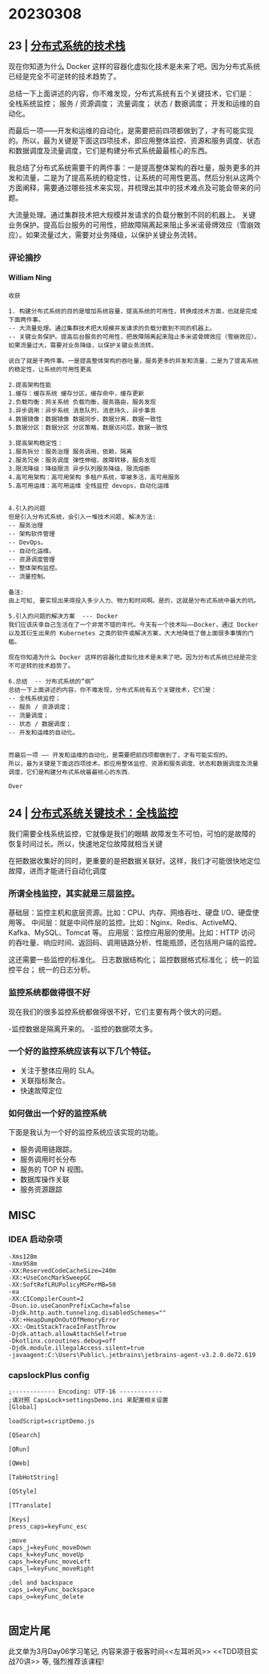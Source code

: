 # 20230308

## 23 | [分布式系统的技术栈](https://time.geekbang.org/column/article/1512)

现在你知道为什么 Docker 这样的容器化虚拟化技术是未来了吧。因为分布式系统已经是完全不可逆转的技术趋势了。

总结一下上面讲述的内容，你不难发现，分布式系统有五个关键技术，它们是： 全栈系统监控； 服务 / 资源调度； 流量调度； 状态 / 数据调度； 开发和运维的自动化。

而最后一项——开发和运维的自动化，是需要把前四项都做到了，才有可能实现的。所以，最为关键是下面这四项技术，即应用整体监控、资源和服务调度、状态和数据调度及流量调度，它们是构建分布式系统最最核心的东西。

我总结了分布式系统需要干的两件事：一是提高整体架构的吞吐量，服务更多的并发和流量，二是为了提高系统的稳定性，让系统的可用性更高。然后分别从这两个方面阐释，需要通过哪些技术来实现，并梳理出其中的技术难点及可能会带来的问题。

大流量处理。通过集群技术把大规模并发请求的负载分散到不同的机器上。 关键业务保护。提高后台服务的可用性，把故障隔离起来阻止多米诺骨牌效应（雪崩效应）。如果流量过大，需要对业务降级，以保护关键业务流转。

### 评论摘抄

#### William Ning

```
收获

1. 构建分布式系统的目的是增加系统容量，提高系统的可用性，转换成技术方面，也就是完成下面两件事。
-- 大流量处理。通过集群技术把大规模并发请求的负载分散到不同的机器上。
-- 关键业务保护。提高后台服务的可用性，把故障隔离起来阻止多米诺骨牌效应（雪崩效应）。如果流量过大，需要对业务降级，以保护关键业务流转。

说白了就是干两件事。一是提高整体架构的吞吐量，服务更多的并发和流量，二是为了提高系统的稳定性，让系统的可用性更高

2.提高架构性能
1.缓存：缓存系统 缓存分区，缓存命中，缓存更新
2.负载均衡：网关系统 负载均衡，服务路由，服务发现
3.异步调用：异步系统 消息队列，消息持久，异步事务
4.数据镜像：数据镜像 数据同步，数据分离，数据一致性
5.数据分区：数据分区 分区策略，数据访问层，数据一致性

3.提高架构稳定性：
1.服务拆分：服务治理 服务调用，依赖，隔离
2.服务冗余：服务调度 弹性伸缩，故障转移，服务发现
3.限流降级：降级限流 异步队列服务降级，限流熔断
4.高可用架构：高可用架构 多租户系统，宰被多活，高可用服务
5.高可用运维：高可用运维 全栈监控 devops，自动化运维


4.引入的问题
但是引入分布式系统，会引入一堆技术问题, 解决方法:
-- 服务治理
-- 架构软件管理
-- DevOps。
-- 自动化运维。
-- 资源调度管理
-- 整体架构监控。
-- 流量控制。

备注:
由上可知, 要实现出来得投入多少人力、物力和时间啊。是的，这就是分布式系统中最大的坑。

5.引入的问题的解决方案  --- Docker
我们应该庆幸自己生活在了一个非常不错的年代。今天有一个技术叫——Docker，通过 Docker 以及其衍生出来的 Kubernetes 之类的软件或解决方案，大大地降低了做上面很多事情的门槛。

现在你知道为什么 Docker 这样的容器化虚拟化技术是未来了吧。因为分布式系统已经是完全不可逆转的技术趋势了。

6.总结  -- 分布式系统的“纲”
总结一下上面讲述的内容，你不难发现，分布式系统有五个关键技术，它们是：
-- 全栈系统监控；
-- 服务 / 资源调度；
-- 流量调度；
-- 状态 / 数据调度；
-- 开发和运维的自动化。


而最后一项 —— 开发和运维的自动化，是需要把前四项都做到了，才有可能实现的。
所以，最为关键是下面这四项技术，即应用整体监控、资源和服务调度、状态和数据调度及流量调度，它们是构建分布式系统最最核心的东西.

Over
```

## 24 | [分布式系统关键技术：全栈监控](https://time.geekbang.org/column/article/1513)

我们需要全栈系统监控，它就像是我们的眼睛
故障发生不可怕，可怕的是故障的恢复时间过长。所以，快速地定位故障就相当关键

在把数据收集好的同时，更重要的是把数据关联好。这样，我们才可能很快地定位故障，进而才能进行自动化调度


### 所谓全栈监控，其实就是三层监控。 

基础层：监控主机和底层资源。比如：CPU、内存、网络吞吐、硬盘 I/O、硬盘使用等。 
中间层：就是中间件层的监控。比如：Nginx、Redis、ActiveMQ、Kafka、MySQL、Tomcat 等。 
应用层：监控应用层的使用。比如：HTTP 访问的吞吐量、响应时间、返回码、调用链路分析、性能瓶颈，还包括用户端的监控。

这还需要一些监控的标准化。 日志数据结构化； 监控数据格式标准化； 统一的监控平台； 统一的日志分析。


### 监控系统都做得很不好

现在我们的很多监控系统都做得很不好，它们主要有两个很大的问题。 

-监控数据是隔离开来的。
-监控的数据项太多。

### 一个好的监控系统应该有以下几个特征。

- 关注于整体应用的 SLA。
- 关联指标聚合。
- 快速故障定位

### 如何做出一个好的监控系统 

下面是我认为一个好的监控系统应该实现的功能。 
- 服务调用链跟踪。
- 服务调用时长分布
- 服务的 TOP N 视图。
- 数据库操作关联
- 服务资源跟踪

## MISC

### IDEA 启动杂项

```
-Xms128m
-Xmx958m
-XX:ReservedCodeCacheSize=240m
-XX:+UseConcMarkSweepGC
-XX:SoftRefLRUPolicyMSPerMB=50
-ea
-XX:CICompilerCount=2
-Dsun.io.useCanonPrefixCache=false
-Djdk.http.auth.tunneling.disabledSchemes=""
-XX:+HeapDumpOnOutOfMemoryError
-XX:-OmitStackTraceInFastThrow
-Djdk.attach.allowAttachSelf=true
-Dkotlinx.coroutines.debug=off
-Djdk.module.illegalAccess.silent=true
-javaagent:C:\Users\Public\.jetbrains\jetbrains-agent-v3.2.0.de72.619

```

### capslockPlus config

```
;------------ Encoding: UTF-16 ------------
;请对照 CapsLock+settingsDemo.ini 来配置相关设置
[Global]

loadScript=scriptDemo.js

[QSearch]

[QRun]

[QWeb]

[TabHotString]

[QStyle]

[TTranslate]

[Keys]
press_caps=keyFunc_esc

;move
caps_j=keyFunc_moveDown
caps_k=keyFunc_moveUp
caps_h=keyFunc_moveLeft
caps_l=keyFunc_moveRight

;del and backspace
caps_i=keyFunc_backspace
caps_o=keyFunc_delete


```

## 固定片尾

此文单为3月Day06学习笔记, 内容来源于极客时间<<左耳听风>> <<TDD项目实战70讲>> 等, 强烈推荐该课程!